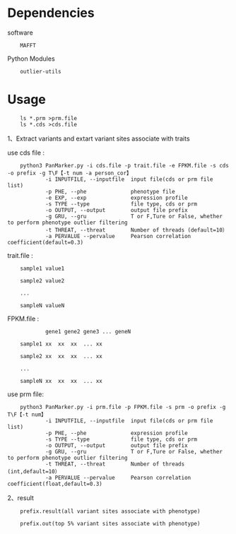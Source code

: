 # Dependencies

software

        MAFFT

Python Modules
        
        outlier-utils
# Usage

        ls *.prm >prm.file 
        ls *.cds >cds.file

1、Extract variants and extart variant sites associate with traits

use cds file :

        python3 PanMarker.py -i cds.file -p trait.file -e FPKM.file -s cds -o prefix -g T\F【-t num -a person_cor】
                -i INPUTFILE, --inputfile  input file(cds or prm file list)
                -p PHE, --phe              phenotype file
                -e EXP, --exp              expression profile
                -s TYPE --type             file type, cds or prm
                -o OUTPUT, --output        output file prefix
                -g GRU, --gru              T or F,Ture or False, whether to perform phenotype outlier filtering
                -t THREAT, --threat        Number of threads (default=10）
                -a PERVALUE --pervalue     Pearson correlation coefficient(default=0.3)

trait.file :

        sample1 value1

        sample2 value2

        ...

        sampleN valueN

FPKM.file :

                gene1 gene2 gene3 ... geneN
       
        sample1 xx  xx  xx  ... xx

        sample2 xx  xx  xx  ... xx

        ...

        sampleN xx  xx  xx  ... xx

use prm file:
        
        python3 PanMarker.py -i prm.file -p FPKM.file -s prm -o prefix -g T\F【-t num】
                -i INPUTFILE, --inputfile  input file(cds or prm file list)
                -p PHE, --phe              expression profile
                -s TYPE --type             file type, cds or prm
                -o OUTPUT, --output        output file prefix
                -g GRU, --gru              T or F,Ture or False, whether to perform phenotype outlier filtering
                -t THREAT, --threat        Number of threads (int,default=10）
                -a PERVALUE --pervalue     Pearson correlation coefficient(float,default=0.3)
        
2、result

        prefix.result(all variant sites associate with phenotype)
                
        prefix.out(top 5% variant sites associate with phenotype) 
 
                
